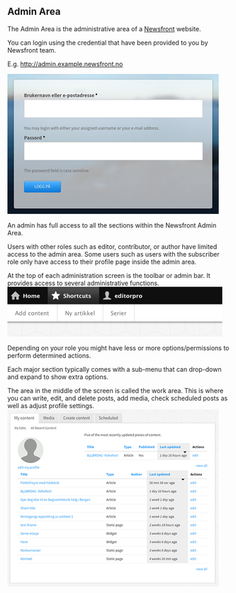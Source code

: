 ## Admin Area

The Admin Area is the administrative area of a <a href="http://www.newsfront.no">Newsfront</a> website.

You can login using the credential that have been provided to you by Newsfront team.

E.g. http://admin.example.newsfront.no


![admin login](/img/admin-loginform.png)

An admin has full access to all the sections within the Newsfront Admin Area.

Users with other roles such as editor, contributor, or author have limited access to the admin area. Some users such as users with the subscriber role only have access to their profile page inside the admin area.

At the top of each administration screen is the toolbar or admin bar. It provides access to several administrative functions.
![top toolbar](/img/top-toolbar.png)

Depending on your role you might have less or more options/permissions to perform determined actions.

Each major section typically comes with a sub-menu that can drop-down and expand to show extra options.

The area in the middle of the screen is called the work area. This is where you can write, edit, and delete posts, add media, check scheduled posts as well as adjust profile settings. 
![work area](/img/work-area.png)




